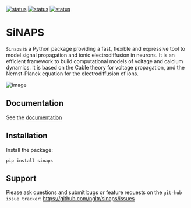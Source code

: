 [![status](https://joss.theoj.org/papers/d47fbf887ce21cf686a56bac1b36817e/status.svg)](https://joss.theoj.org/papers/d47fbf887ce21cf686a56bac1b36817e)
[![status](https://img.shields.io/pypi/v/sinaps?color=green)](https://pypi.org/project/SiNAPS/)
[![status](https://github.com/ngltr/sinaps/workflows/pytest/badge.svg)](https://github.com/ngltr/sinaps/actions/workflows/python-app.yml)


# SiNAPS

`Sinaps` is a Python package providing a fast, flexible and expressive tool to model signal propagation and ionic electrodiffusion in neurons. It is an efficient framework to build computational models of voltage and calcium dynamics. It is based on the Cable theory for voltage propagation, and the Nernst-Planck equation for the electrodiffusion of ions.

![image](docs/_static/bAP.gif)

## Documentation

See the [documentation](https://math.unice.fr/~guerrier/sinaps_doc)

## Installation

Install the package:

    pip install sinaps


## Support

Please ask questions and submit bugs or feature requests on the
`git-hub issue tracker`: https://github.com/ngltr/sinaps/issues

